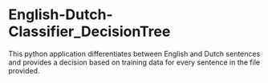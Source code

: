 # English-Dutch-Classifier_DecisionTree
This python application differentiates between English and Dutch sentences and provides a decision based on training data for every sentence in the file provided.
